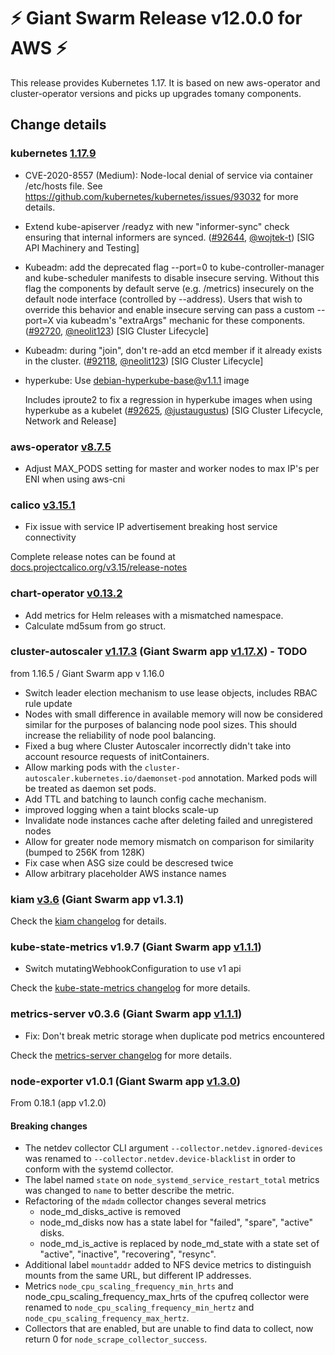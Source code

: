 # :zap: Giant Swarm Release v12.0.0 for AWS :zap:

This release provides Kubernetes 1.17. It is based on new aws-operator and cluster-operator versions and picks up upgrades tomany components.

## Change details

### kubernetes [1.17.9](https://github.com/kubernetes/kubernetes/releases/tag/v1.17.9)

- CVE-2020-8557 (Medium): Node-local denial of service via container /etc/hosts file. See https://github.com/kubernetes/kubernetes/issues/93032 for more details.
- Extend kube-apiserver /readyz with new "informer-sync" check ensuring that internal informers are synced. ([#92644](https://github.com/kubernetes/kubernetes/pull/92644), [@wojtek-t](https://github.com/wojtek-t)) [SIG API Machinery and Testing]
- Kubeadm: add the deprecated flag --port=0 to kube-controller-manager and kube-scheduler manifests to disable insecure serving. Without this flag the components by default serve (e.g. /metrics) insecurely on the default node interface (controlled by --address). Users that wish to override this behavior and enable insecure serving can pass a custom --port=X via kubeadm's "extraArgs" mechanic for these components. ([#92720](https://github.com/kubernetes/kubernetes/pull/92720), [@neolit123](https://github.com/neolit123)) [SIG Cluster Lifecycle]
- Kubeadm: during "join", don't re-add an etcd member if it already exists in the cluster. ([#92118](https://github.com/kubernetes/kubernetes/pull/92118), [@neolit123](https://github.com/neolit123)) [SIG Cluster Lifecycle]
- hyperkube: Use debian-hyperkube-base@v1.1.1 image
  
    Includes iproute2 to fix a regression in hyperkube images
    when using hyperkube as a kubelet ([#92625](https://github.com/kubernetes/kubernetes/pull/92625), [@justaugustus](https://github.com/justaugustus)) [SIG Cluster Lifecycle, Network and Release]

### aws-operator [v8.7.5](https://github.com/giantswarm/aws-operator/blob/master/CHANGELOG.md#875---2020-07-30)

- Adjust MAX_PODS setting for master and worker nodes to max IP's per ENI when using aws-cni

### calico [v3.15.1](https://github.com/projectcalico/calico/releases/tag/v3.15.1)

- Fix issue with service IP advertisement breaking host service connectivity

Complete release notes can be found at [docs.projectcalico.org/v3.15/release-notes](https://docs.projectcalico.org/v3.15/release-notes/)

### chart-operator [v0.13.2](https://github.com/giantswarm/chart-operator/releases/tag/v0.13.2)

- Add metrics for Helm releases with a mismatched namespace.
- Calculate md5sum from go struct.

### cluster-autoscaler [v1.17.3]() (Giant Swarm app [v1.17.X]()) - TODO

from 1.16.5 / Giant Swarm app v 1.16.0

- Switch leader election mechanism to use lease objects, includes RBAC rule update
- Nodes with small difference in available memory will now be considered similar for the purposes of balancing node pool sizes. This should increase the reliability of node pool balancing.
- Fixed a bug where Cluster Autoscaler incorrectly didn't take into account resource requests of initContainers.
- Allow marking pods with the `cluster-autoscaler.kubernetes.io/daemonset-pod` annotation. Marked pods will be treated as daemon set pods.
- Add TTL and batching to launch config cache mechanism.
- improved logging when a taint blocks scale-up
- Invalidate node instances cache after deleting failed and unregistered nodes
- Allow for greater node memory mismatch on comparison for similarity (bumped to 256K from 128K)
- Fix case when ASG size could be descresed twice
- Allow arbitrary placeholder AWS instance names

### kiam [v3.6]() (Giant Swarm app v1.3.1)

Check the [kiam changelog](https://github.com/uswitch/kiam/blob/master/CHANGELOG.md#v36) for details.

### kube-state-metrics v1.9.7 (Giant Swarm app [v1.1.1](https://github.com/giantswarm/kube-state-metrics-app/blob/master/CHANGELOG.md))

- Switch mutatingWebhookConfiguration to use v1 api

Check the [kube-state-metrics changelog](https://github.com/kubernetes/kube-state-metrics/releases/tag/v1.9.7) for more details.

### metrics-server v0.3.6 (Giant Swarm app [v1.1.1](https://github.com/giantswarm/metrics-server-app/blob/master/CHANGELOG.md))

- Fix: Don't break metric storage when duplicate pod metrics encountered

Check the [metrics-server changelog](https://github.com/kubernetes-sigs/metrics-server/releases) for more details.

### node-exporter v1.0.1 (Giant Swarm app [v1.3.0](https://github.com/giantswarm/node-exporter-app/blob/master/CHANGELOG.md))

From 0.18.1 (app v1.2.0)

#### Breaking changes

- The netdev collector CLI argument `--collector.netdev.ignored-devices` was renamed to `--collector.netdev.device-blacklist` in order to conform with the systemd collector.
- The label named `state` on `node_systemd_service_restart_total` metrics was changed to `name` to better describe the metric.
- Refactoring of the `mdadm` collector changes several metrics
  - node_md_disks_active is removed
  - node_md_disks now has a state label for "failed", "spare", "active" disks.
  - node_md_is_active is replaced by node_md_state with a state set of "active", "inactive", "recovering", "resync".
- Additional label `mountaddr` added to NFS device metrics to distinguish mounts from the same URL, but different IP addresses.
- Metrics `node_cpu_scaling_frequency_min_hrts` and node_cpu_scaling_frequency_max_hrts of the cpufreq collector were renamed to `node_cpu_scaling_frequency_min_hertz` and `node_cpu_scaling_frequency_max_hertz`.
- Collectors that are enabled, but are unable to find data to collect, now return 0 for `node_scrape_collector_success`.
